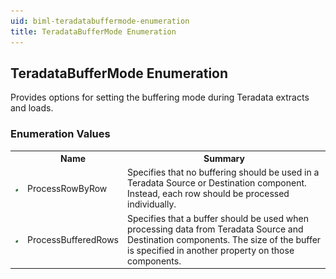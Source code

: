 ```yaml
---
uid: biml-teradatabuffermode-enumeration
title: TeradataBufferMode Enumeration
---
```


## TeradataBufferMode Enumeration

<div class="LanguageSummary"><div class ="SummaryItem">Provides options for setting the buffering mode during Teradata extracts and loads.</div></div>
<div class="EnumValueGroup">

### Enumeration Values

<table id="EnumValue" class="MemberList"><tbody><tr><th class="MemberTypeIconColumnHeader">&nbsp;</th><th class="MemberNameColumnHeader">Name</th><th class="MemberSummaryColumnHeader">Summary</th></tr><tr class="cd0"><td align="center" class="MemberTypeIcon"><img src="enumValue.png"></img></td><td class="MemberName">ProcessRowByRow</td><td class="MemberSummary"><div class ="SummaryItem">Specifies that no buffering should be used in a Teradata Source or Destination component.  Instead, each row should be processed individually.</div></td></tr><tr class="cd1"><td align="center" class="MemberTypeIcon"><img src="enumValue.png"></img></td><td class="MemberName">ProcessBufferedRows</td><td class="MemberSummary"><div class ="SummaryItem">Specifies that a buffer should be used when processing data from Teradata Source and Destination components.  The size of the buffer is specified in another property on those components.</div></td></tr></tbody></table>
</div>